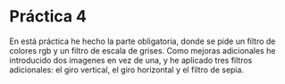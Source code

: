  # Práctica 4
En está práctica he hecho la parte obligatoria, donde se pide un filtro de colores rgb y un filtro de escala de grises.
Como mejoras adicionales he introducido dos imagenes en vez de una, y he aplicado tres filtros adicionales: el giro vertical, el giro horizontal y el filtro de sepia.